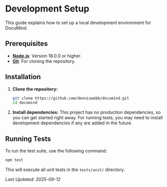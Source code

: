 # Development Setup

This guide explains how to set up a local development environment for DocuMind.

## Prerequisites

- **[Node.js](https://nodejs.org/)**: Version 18.0.0 or higher.
- **[Git](https://git-scm.com/)**: For cloning the repository.

## Installation

1.  **Clone the repository:**
    ```bash
    git clone https://github.com/denniswebb/documind.git
    cd documind
    ```

2.  **Install dependencies:**
    This project has no production dependencies, so you can get started right away. For running tests, you may need to install development dependencies if any are added in the future.

## Running Tests

To run the test suite, use the following command:

```bash
npm test
```

This will execute all unit tests in the `tests/unit/` directory.

*Last Updated: 2025-09-12*
